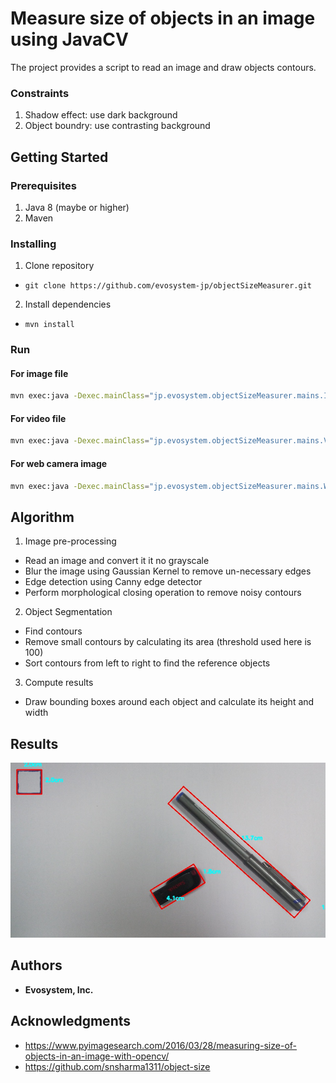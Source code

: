 # Measure size of objects in an image using JavaCV

The project provides a script to read an image and draw objects contours.

### Constraints
1. Shadow effect: use dark background
2. Object boundry: use contrasting background

## Getting Started

### Prerequisites
1. Java 8 (maybe or higher)
2. Maven

### Installing
1. Clone repository
 - `git clone https://github.com/evosystem-jp/objectSizeMeasurer.git`
2. Install dependencies
 - `mvn install`

### Run

#### For image file
```sh
mvn exec:java -Dexec.mainClass="jp.evosystem.objectSizeMeasurer.mains.ImageFileObjectSize"
```

#### For video file
```sh
mvn exec:java -Dexec.mainClass="jp.evosystem.objectSizeMeasurer.mains.VideoFileObjectSize"
```

#### For web camera image
```sh
mvn exec:java -Dexec.mainClass="jp.evosystem.objectSizeMeasurer.mains.WebCameraObjectSize"
```

## Algorithm
1. Image pre-processing
  - Read an image and convert it it no grayscale
  - Blur the image using Gaussian Kernel to remove un-necessary edges
  - Edge detection using Canny edge detector
  - Perform morphological closing operation to remove noisy contours

2. Object Segmentation
  - Find contours
  - Remove small contours by calculating its area (threshold used here is 100)
  - Sort contours from left to right to find the reference objects

3. Compute results
  - Draw bounding boxes around each object and calculate its height and width

## Results

![Result](images/result.jpg?raw=true "Title")

## Authors

* **Evosystem, Inc.**

## Acknowledgments

* https://www.pyimagesearch.com/2016/03/28/measuring-size-of-objects-in-an-image-with-opencv/
* https://github.com/snsharma1311/object-size